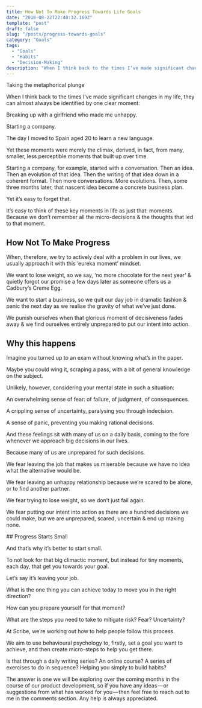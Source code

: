 ```yaml
---
title: How Not To Make Progress Towards Life Goals
date: "2018-08-22T22:40:32.169Z"
template: "post"
draft: false
slug: "/posts/progress-towards-goals"
category: "Goals"
tags:
  - "Goals"
  - "Habits"
  - "Decision-Making"
description: "When I think back to the times I’ve made significant changes in my life, they can almost always be identified by one clear moment."
---
```




Taking the metaphorical plunge

When I think back to the times I’ve made significant changes in my life, they can almost always be identified by one clear moment:

Breaking up with a girlfriend who made me unhappy.

Starting a company.

The day I moved to Spain aged 20 to learn a new language.

Yet these moments were merely the climax, derived, in fact, from many, smaller, less perceptible moments that built up over time

Starting a company, for example, started with a conversation. Then an idea. Then an evolution of that idea. Then the writing of that idea down in a coherent format. Then more conversations. More evolutions. Then, some three months later, that nascent idea become a concrete business plan.

Yet it’s easy to forget that.

It’s easy to think of these key moments in life as just that: moments. Because we don’t remember all the micro-decisions & the thoughts that led to that moment.

## How Not To Make Progress

When, therefore, we try to actively deal with a problem in our lives, we usually approach it with this ‘eureka moment’ mindset.

We want to lose weight, so we say, ‘no more chocolate for the next year’ & quietly forgot our promise a few days later as someone offers us a Cadbury’s Creme Egg.

We want to start a business, so we quit our day job in dramatic fashion & panic the next day as we realise the gravity of what we’ve just done.

We punish ourselves when that glorious moment of decisiveness fades away & we find ourselves entirely unprepared to put our intent into action.

## Why this happens

Imagine you turned up to an exam without knowing what’s in the paper.

Maybe you could wing it, scraping a pass, with a bit of general knowledge on the subject.

Unlikely, however, considering your mental state in such a situation:

An overwhelming sense of fear: of failure, of judgment, of consequences.

A crippling sense of uncertainty, paralysing you through indecision.

A sense of panic, preventing you making rational decisions.

And these feelings sit with many of us on a daily basis, coming to the fore whenever we approach big decisions in our lives.

Because many of us are unprepared for such decisions.

We fear leaving the job that makes us miserable because we have no idea what the alternative would be.

We fear leaving an unhappy relationship because we’re scared to be alone, or to find another partner.

We fear trying to lose weight, so we don’t just fail again.

We fear putting our intent into action as there are a hundred decisions we could make, but we are unprepared, scared, uncertain & end up making none.

## Progress Starts Small

And that’s why it’s better to start small.

To not look for that big climactic moment, but instead for tiny moments, each day, that get you towards your goal.

Let’s say it’s leaving your job.

What is the one thing you can achieve today to move you in the right direction?

How can you prepare yourself for that moment?

What are the steps you need to take to mitigate risk? Fear? Uncertainty?

At Scribe, we’re working out how to help people follow this process.

We aim to use behavioural psychology to, firstly, set a goal you want to achieve, and then create micro-steps to help you get there.

Is that through a daily writing series? An online course? A series of exercises to do in sequence? Helping you simply to build habits?

The answer is one we will be exploring over the coming months in the course of our product development, so if you have any ideas — or suggestions from what has worked for you — then feel free to reach out to me in the comments section. Any help is always appreciated.
